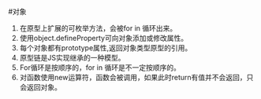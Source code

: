 #对象

1. 在原型上扩展的可枚举方法，会被for in 循环出来。
2. 使用object.defineProperty可向对象添加或修改属性。
3. 每个对象都有prototype属性,返回对象类型原型的引用。
4. 原型链是JS实现继承的一种模型。
5. For循环是按顺序的，for in 循环是不一定按顺序的。
6. 对函数使用new运算符，函数会被调用，如果此时return有值并不会返回，只会返回对象。